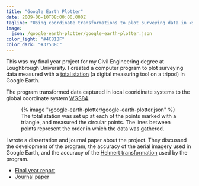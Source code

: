 ```yaml
---
title: "Google Earth Plotter"
date: 2009-06-10T08:00:00.000Z
tagline: "Using coordinate transformations to plot surveying data in <span class=\"u-no-break\">Google Earth</span>"
image:
  json: /google-earth-plotter/google-earth-plotter.json
color_light: "#4C81BF"
color_dark: "#37538C"
---
```


This was my final year project for my Civil Engineering degree at Loughbrough University. I created a computer program to plot surveying data measured with a [total station][1] (a digital measuring tool on a tripod) in Google Earth.

The program transformed data captured in local cooridinate systems to the global coordinate system [WGS84][2].

<figure>
  <div class="c-image-background u-rounded">
    {% image "/google-earth-plotter/google-earth-plotter.json" %}
  </div>
  <figcaption>
    The total station was set up at each of the points marked with a triangle, and measured the circular points. The lines between points represent the order in which the data was gathered.
  </figcaption>
</figure>

I wrote a dissertation and journal paper about the project. They discussed the development of the program, the accuracy of the aerial imagery used in Google Earth, and the accuracy of the [Helmert transformation][3] used by the program.

- [Final year report][4]
- [Journal paper][5]

[1]: https://en.wikipedia.org/wiki/Total_station "Total station on Wikipedia"
[2]: https://en.wikipedia.org/wiki/World_Geodetic_System "World Geodetic System on Wikipedia"
[3]: https://en.wikipedia.org/wiki/Helmert_transformation "Helmert transformation on Wikipedia"
[4]: https://drive.google.com/open?id=1wJ9ogtOm4-zhMnOq_-wlF7dPzRjz5e6W "Plotting Surveying Data in Google Earth – Final year report"
[5]: https://drive.google.com/open?id=1T1JZ-E6xS4kG7JKPL-yGgJH2z_gDZXL5 "Plotting Surveying Data in Google Earth – Journal paper"
